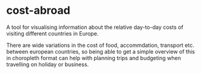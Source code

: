 # cost-abroad

A tool for visualising information about the relative day-to-day costs of visiting different countries in Europe.

There are wide variations in the cost of food, accommdation, transport etc. between european countries, so being able to get a simple overview of this in choropleth format can help with planning trips and budgeting when travelling on holiday or business.
